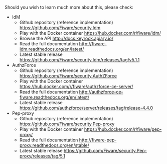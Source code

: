 Should you wish to learn much more about this, please check:
 
   - IdM
       - Github repository (reference implementation)  <https://github.com/Fiware/security.Idm>
       - Play with the Docker container <https://hub.docker.com/r/fiware/idm/>
       - Browse the API <http://docs.keyrock.apiary.io/>
       - Read the full documentation <http://fiware-idm.readthedocs.org/en/latest/>
       - Latest stable release <https://github.com/Fiware/security.Idm/releases/tag/v5.1.1> 
   - AuthzForce
       - Github repository (reference implementation)  <https://github.com/Fiware/security.AuthZForce>
       - Play with the Docker container <https://hub.docker.com/r/fiware/authzforce-ce-server/>
       - Read the full documentation <http://authzforce-ce-fiware.readthedocs.org/en/latest/>
       - Latest stable release <https://github.com/authzforce/server/releases/tag/release-4.4.0> 
   - Pep-proxy
       - Github repository (reference implementation)  <https://github.com/Fiware/security.Pep-proxy>
       - Play with the Docker container <https://hub.docker.com/r/fiware/pep-proxy/>
       - Read the full documentation <http://fiware-pep-proxy.readthedocs.org/en/stable/>
       - Latest stable release <https://github.com/Fiware/security.Pep-proxy/releases/tag/5.1>
